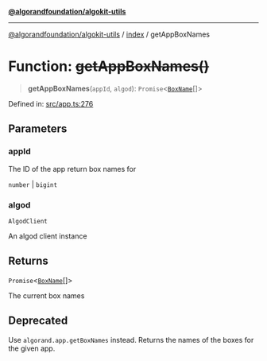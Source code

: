 [**@algorandfoundation/algokit-utils**](../../README.md)

***

[@algorandfoundation/algokit-utils](../../README.md) / [index](../README.md) / getAppBoxNames

# Function: ~~getAppBoxNames()~~

> **getAppBoxNames**(`appId`, `algod`): `Promise`\<[`BoxName`](../../types/app/interfaces/BoxName.md)[]\>

Defined in: [src/app.ts:276](https://github.com/algorandfoundation/algokit-utils-ts/blob/main/src/app.ts#L276)

## Parameters

### appId

The ID of the app return box names for

`number` | `bigint`

### algod

`AlgodClient`

An algod client instance

## Returns

`Promise`\<[`BoxName`](../../types/app/interfaces/BoxName.md)[]\>

The current box names

## Deprecated

Use `algorand.app.getBoxNames` instead.
Returns the names of the boxes for the given app.
